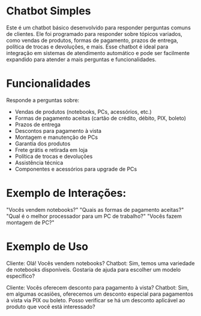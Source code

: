 # Chatbot Simples
Este é um chatbot básico desenvolvido para responder perguntas comuns de clientes. Ele foi programado para responder sobre tópicos variados, como vendas de produtos, formas de pagamento, prazos de entrega, política de trocas e devoluções, e mais. Esse chatbot é ideal para integração em sistemas de atendimento automático e pode ser facilmente expandido para atender a mais perguntas e funcionalidades.

# Funcionalidades
Responde a perguntas sobre:
- Vendas de produtos (notebooks, PCs, acessórios, etc.)
- Formas de pagamento aceitas (cartão de crédito, débito, PIX, boleto)
- Prazos de entrega
- Descontos para pagamento à vista
- Montagem e manutenção de PCs
- Garantia dos produtos
- Frete grátis e retirada em loja
- Política de trocas e devoluções
- Assistência técnica
- Componentes e acessórios para upgrade de PCs
  
# Exemplo de Interações:
"Vocês vendem notebooks?"
"Quais as formas de pagamento aceitas?"
"Qual é o melhor processador para um PC de trabalho?"
"Vocês fazem montagem de PC?"

# Exemplo de Uso

Cliente: Olá! Vocês vendem notebooks?
Chatbot: Sim, temos uma variedade de notebooks disponíveis. Gostaria de ajuda para escolher um modelo específico?

Cliente: Vocês oferecem desconto para pagamento à vista?
Chatbot: Sim, em algumas ocasiões, oferecemos um desconto especial para pagamentos à vista via PIX ou boleto. Posso verificar se há um desconto aplicável ao produto que você está interessado?
